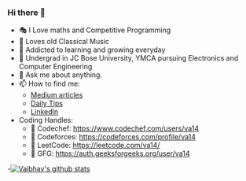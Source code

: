 ### Hi there 👋


- 🎭 I Love maths and Competitive Programming 
- 🎼 Loves old Classical Music  
- 👯 Addicted to learning and growing everyday
- 🤔 Undergrad in JC Bose University, YMCA pursuing Electronics and Computer Engineering 
- 💬 Ask me about anything.
- 📫 How to find me: 
  -  [Medium articles](https://medium.com/@khuyentran1476)
  -  [Daily Tips](https://mathdatasimplified.com/)
  -  [LinkedIn](https://www.linkedin.com/in/khuyen-tran-1ab926151/)
- Coding Handles:
     - 💨 Codechef:   https://www.codechef.com/users/va14
     - 💨 Codeforces: https://codeforces.com/profile/va14
     - 💨 LeetCode:   https://leetcode.com/va14/
     - 💨 GFG:        https://auth.geeksforgeeks.org/user/va14

-[![Vaibhav's github stats](https://github-readme-stats.vercel.app/api?username=v-a14&count_private=true&show_icons=true&theme=radical&hide_rank=false)](https://github.com/anuraghazra/github-readme-stats)

